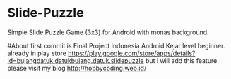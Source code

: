 # Slide-Puzzle
Simple Slide Puzzle Game (3x3) for Android with monas background.

#About
first commit is Final Project Indonesia Android Kejar level beginner.
already in play store https://play.google.com/store/apps/details?id=bujangdatuk.datukbujang.datuk.slidepuzzle
but i will add this feature.
please visit my blog http://hobbycoding.web.id/

